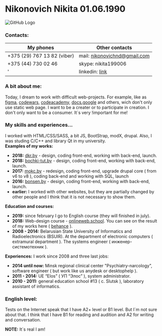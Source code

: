 # Nikonovich Nikita 01.06.1990
![GitHub Logo](https://avatars0.githubusercontent.com/u/47755692?s=460&v=4)
### Contacts:
My phones | Other contacts
------------ | -------------
+375 (29) 767 13 82 (viber) | mail: <nikonovichnd@gmail.com>
+375 (44) 730 02 46 | skype: nikita199006
'                    | linkedin: [link](https://www.linkedin.com/in/nikita-nikonovich-970828a1/)
### A bit about me: 
Today, I dream to work with difficult web-projects. For example, like as [figma](https://www.figma.com), [codewars](https://www.codewars.com), [codeacademy](http://www.codecademy.com/), [docs.google](https://docs.google.com) and others, wich don't only use static web page. I want to be a creater or to participate in creation. I don't only want to be a consumer. It`s very !important for me!

### My skills and experiences…
I worked with HTML/CSS/SASS, a bit JS, BootStrap, modX, drupal. Also, I was studing C/C++ and library Qt in my university.  
**Examples of my works:**
* **2018:** [dkr.by](https://dkr.by) - design, coding front-end, working with back-end, launch.
* **2018:** [bochki-tut.by](https://bochki-tut.by) - design, coding front-end, working with back-end, launch.
* **2017:** [mokc.by](https://mokc.by) - redesign, coding front-end, upgrade drupal core ( from v6 to v8 ), coding back-end and working with SQL, launch
* **2016:** [bonsen.by](https://bonsen.by) - design, coding front-end, working with back-end, launch.
* **earlier:** I worked with other websites, but they are partially changed by other people and I think that it is not necessary to show them.

**Education and courses:**
* **2019:** since february I go to English course (they will finished in july).
* **2018:** Web-design course  - [onlineweb.school](https://onlineweb.school/). You can see on the result of my works here ( [behance](https://www.behance.net/Nikonovich_Nikita) ).
* **2008 - 2014:** Belarusian State University of Informatics and Radioelectronics (BSUIR). At the department of electronic computers ( extramural department  ). The systems engineer ( инженер-системотехник ).

**Experiences:**
I work since 2008 and three last jobs:
* **2014 until now:** Minsk regional clinical center "Psychiatry-narcology", software engineer ( but work like us anydesk or desktophelp ).
* **2011 - 2014:** UE “Elos” ( УП “Элос” ), system administrator.
* **2010 - 2011:** general education school #13 ( c. Slutsk ), laboratory assistant of informatics.

### English level:
Tests on the Internet speak that I have A2+ level or B1 level. But I`m not sure about that. I think that I have B1 for reading and audition and A2 for writing and conversation.

**NOTE:** It`s real I am!






